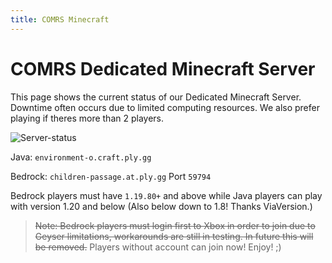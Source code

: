 ```yaml
---
title: COMRS Minecraft
---
```


# COMRS Dedicated Minecraft Server
This page shows the current status of our Dedicated Minecraft Server. Downtime often occurs due to limited computing resources. We also prefer playing if theres more than 2 players.

![Server-status](https://mcapi.us/server/image?ip=environment-o.craft.ply.gg&port=7927&theme=dark&title=)

Java: `environment-o.craft.ply.gg`

Bedrock: `children-passage.at.ply.gg` 
Port `59794`

Bedrock players must have `1.19.80+` and above while Java players can play with version 1.20 and below (Also below down to 1.8! Thanks ViaVersion.)
> ~~Note: Bedrock players must login first to Xbox in order to join due to Geyser limitations, workarounds are still in testing. In future this will be removed.~~ Players without account can join now! Enjoy! ;)

